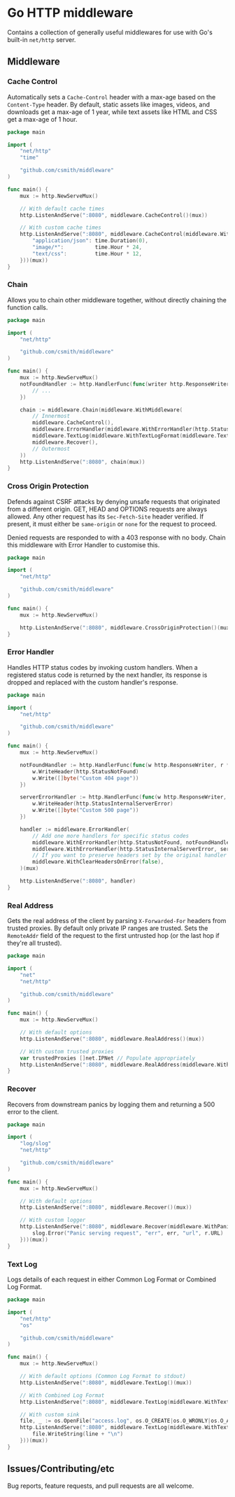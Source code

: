 # Go HTTP middleware

Contains a collection of generally useful middlewares for use with Go's built-in
`net/http` server.

## Middleware

### Cache Control

Automatically sets a `Cache-Control` header with a max-age based on the
`Content-Type` header. By default, static assets like images, videos, and
downloads get a max-age of 1 year, while text assets like HTML and CSS get a
max-age of 1 hour.

```go
package main

import (
	"net/http"
	"time"

	"github.com/csmith/middleware"
)

func main() {
	mux := http.NewServeMux()

	// With default cache times
	http.ListenAndServe(":8080", middleware.CacheControl()(mux))

	// With custom cache times
	http.ListenAndServe(":8080", middleware.CacheControl(middleware.WithCacheTimes(map[string]time.Duration{
		"application/json": time.Duration(0),
		"image/*":          time.Hour * 24,
		"text/css":         time.Hour * 12,
	}))(mux))
}
```

### Chain

Allows you to chain other middleware together, without directly chaining the
function calls.

```go
package main

import (
	"net/http"

	"github.com/csmith/middleware"
)

func main() {
	mux := http.NewServeMux()
	notFoundHandler := http.HandlerFunc(func(writer http.ResponseWriter, request *http.Request) {
        // ...
	})

	chain := middleware.Chain(middleware.WithMiddleware(
		// Innermost
		middleware.CacheControl(),
		middleware.ErrorHandler(middleware.WithErrorHandler(http.StatusNotFound, notFoundHandler)),
		middleware.TextLog(middleware.WithTextLogFormat(middleware.TextLogFormatCombined)),
		middleware.Recover(),
		// Outermost
    ))
	http.ListenAndServe(":8080", chain(mux))
}
```

### Cross Origin Protection

Defends against CSRF attacks by denying unsafe requests that originated from a
different origin. GET, HEAD and OPTIONS requests are always allowed. Any other
request has its `Sec-Fetch-Site` header verified. If present, it must either be
`same-origin` or `none` for the request to proceed.

Denied requests are responded to with a 403 response with no body. Chain this
middleware with Error Handler to customise this.

```go
package main

import (
	"net/http"

	"github.com/csmith/middleware"
)

func main() {
	mux := http.NewServeMux()

	http.ListenAndServe(":8080", middleware.CrossOriginProtection()(mux))
}
```

### Error Handler

Handles HTTP status codes by invoking custom handlers. When a registered status
code is returned by the next handler, its response is dropped and replaced with
the custom handler's response.

```go
package main

import (
	"net/http"

	"github.com/csmith/middleware"
)

func main() {
	mux := http.NewServeMux()

	notFoundHandler := http.HandlerFunc(func(w http.ResponseWriter, r *http.Request) {
		w.WriteHeader(http.StatusNotFound)
		w.Write([]byte("Custom 404 page"))
	})

	serverErrorHandler := http.HandlerFunc(func(w http.ResponseWriter, r *http.Request) {
		w.WriteHeader(http.StatusInternalServerError)
		w.Write([]byte("Custom 500 page"))
	})

	handler := middleware.ErrorHandler(
		// Add one more handlers for specific status codes
		middleware.WithErrorHandler(http.StatusNotFound, notFoundHandler),
		middleware.WithErrorHandler(http.StatusInternalServerError, serverErrorHandler),
		// If you want to preserve headers set by the original handler
		middleware.WithClearHeadersOnError(false),
	)(mux)

	http.ListenAndServe(":8080", handler)
}
```

### Real Address

Gets the real address of the client by parsing `X-Forwarded-For` headers from
trusted proxies. By default only private IP ranges are trusted. Sets the
`RemoteAddr` field of the request to the first untrusted hop (or the last hop
if they're all trusted).

```go
package main

import (
	"net"
	"net/http"

	"github.com/csmith/middleware"
)

func main() {
	mux := http.NewServeMux()

	// With default options
	http.ListenAndServe(":8080", middleware.RealAddress()(mux))

	// With custom trusted proxies
	var trustedProxies []net.IPNet // Populate appropriately
	http.ListenAndServe(":8080", middleware.RealAddress(middleware.WithTrustedProxies(trustedProxies))(mux))
}
```

### Recover

Recovers from downstream panics by logging them and returning a 500 error to
the client.

```go
package main

import (
	"log/slog"
	"net/http"

	"github.com/csmith/middleware"
)

func main() {
	mux := http.NewServeMux()

	// With default options
	http.ListenAndServe(":8080", middleware.Recover()(mux))

	// With custom logger
	http.ListenAndServe(":8080", middleware.Recover(middleware.WithPanicLogger(func(r *http.Request, err any) {
		slog.Error("Panic serving request", "err", err, "url", r.URL)
	}))(mux))
}
```

### Text Log

Logs details of each request in either Common Log Format or Combined Log Format.

```go
package main

import (
	"net/http"
	"os"

	"github.com/csmith/middleware"
)

func main() {
	mux := http.NewServeMux()

	// With default options (Common Log Format to stdout)
	http.ListenAndServe(":8080", middleware.TextLog()(mux))

	// With Combined Log Format
	http.ListenAndServe(":8080", middleware.TextLog(middleware.WithTextLogFormat(middleware.TextLogFormatCombined))(mux))

	// With custom sink
	file, _ := os.OpenFile("access.log", os.O_CREATE|os.O_WRONLY|os.O_APPEND, 0666)
	http.ListenAndServe(":8080", middleware.TextLog(middleware.WithTextLogSink(func(line string) {
		file.WriteString(line + "\n")
	}))(mux))
}
```

## Issues/Contributing/etc

Bug reports, feature requests, and pull requests are all welcome.